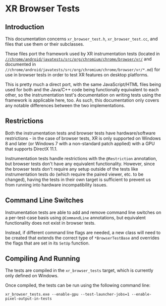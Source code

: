 # XR Browser Tests

## Introduction

This documentation concerns `xr_browser_test.h`, `xr_browser_test.cc`, and files
that use them or their subclasses.

These files port the framework used by XR instrumentation tests (located in
[`//chrome/android/javatests/src/org/chromium/chrome/browser/vr/`][1] and
documented in
`//chrome/android/javatests/src/org/chromium/chrome/browser/vr/*.md`) for
use in browser tests in order to test XR features on desktop platforms.

This is pretty much a direct port, with the same JavaScript/HTML files being
used for both and the Java/C++ code being functionally equivalent to each other,
so the instrumentation test's documentation on writing tests using the framework
is applicable here, too. As such, this documentation only covers any notable
differences between the two implementations.

## Restrictions

Both the instrumentation tests and browser tests have hardware/software
restrictions - in the case of browser tests, XR is only supported on Windows 8
and later (or Windows 7 with a non-standard patch applied) with a GPU that
supports DirectX 11.1.

Instrumentation tests handle restrictions with the `@Restriction` annotation,
but browser tests don't have any equivalent functionality. However, since
the browser tests don't require any setup outside of the tests like
instrumentation tests do (which require the paired viewer, etc. to be changed),
having the tests in their own target is sufficient to prevent us from running
into hardware incompatibility issues.

## Command Line Switches

Instrumentation tests are able to add and remove command line switches on a
per-test-case basis using `@CommandLine` annotations, but equivalent
functionality does not exist in browser tests.

Instead, if different command line flags are needed, a new class will need to
be created that extends the correct type of `*BrowserTestBase` and overrides the
flags that are set in its `SetUp` function.

## Compiling And Running

The tests are compiled in the `xr_browser_tests` target, which is currently
only defined on Windows.

Once compiled, the tests can be run using the following command line:

`xr_browser_tests.exe --enable-gpu --test-launcher-jobs=1
--enable-pixel-output-in-tests`

[1]: https://chromium.googlesource.com/chromium/src/+/master/chrome/android/javatests/src/org/chromium/chrome/browser/vr